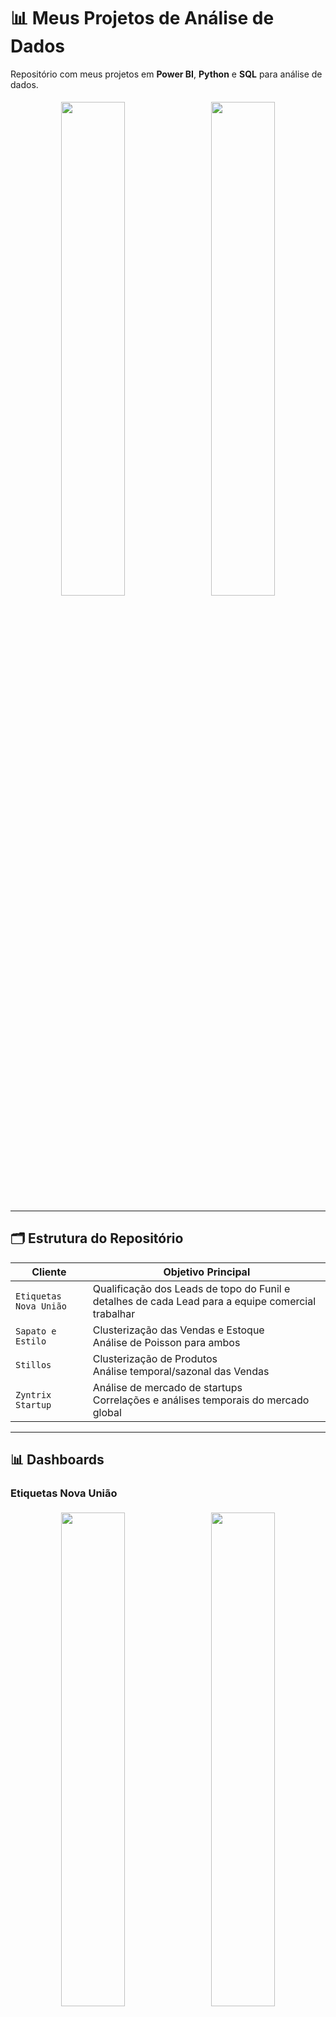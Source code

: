# 📊 Meus Projetos de Análise de Dados

Repositório com meus projetos em **Power BI**, **Python** e **SQL** para análise de dados.

<div align="center">
  <img src="https://i.imgur.com/kF5P4xy.png" width="45%" style="margin:5px;"> 
  <img src="https://i.imgur.com/aJRc9lU.png" width="45%" style="margin:5px;">
</div>

---

## 🗂️ Estrutura do Repositório
| Cliente               | Objetivo Principal                                                                 |
|-----------------------|-----------------------------------------------------------------------------------|
| `Etiquetas Nova União`| Qualificação dos Leads de topo do Funil e detalhes de cada Lead para a equipe comercial trabalhar |
| `Sapato e Estilo`     | Clusterização das Vendas e Estoque<br>Análise de Poisson para ambos               |
| `Stillos`             | Clusterização de Produtos<br>Análise temporal/sazonal das Vendas                  |
| `Zyntrix Startup`     | Análise de mercado de startups<br>Correlações e análises temporais do mercado global |

---

## 📊 Dashboards

### Etiquetas Nova União
<div align="center">
  <img src="https://i.imgur.com/2KsU5Wk.png" width="45%" style="margin:5px;">
  <img src="https://i.imgur.com/DOL6Ppl.png" width="45%" style="margin:5px;">
</div>

### Stillos - Análise de Estoque
<div align="center">
  <img src="https://i.imgur.com/aJRc9lU.png" width="30%">
  <img src="https://i.imgur.com/KhroNue.png" width="30%">
  <img src="https://i.imgur.com/gdsxEGA.png" width="30%">
</div>

### Stillos - Análise de Vendas
<div align="center">
  <img src="https://i.imgur.com/6mNpcpC.png" width="45%">
  <img src="https://i.imgur.com/Aq5UaRD.png" width="45%">
  <br>
  <img src="https://i.imgur.com/FrlsklQ.png" width="90%">
</div>

### Sapato e Estilo
<div align="center">
  <img src="https://i.imgur.com/cKOOBVj.png" width="45%">
  <img src="https://i.imgur.com/upJ0SfU.png" width="45%">
  <br>
  <img src="https://i.imgur.com/tMm2TF9.png" width="45%">
  <img src="https://i.imgur.com/ovGopDY.png" width="45%">
</div>

### Zyntrix Startup
<div align="center">
  <img src="https://i.imgur.com/VJtxbTM.png" width="45%" style="margin:5px;">
  <img src="https://i.imgur.com/mD1IjIl.png" width="45%" style="margin:5px;">
</div>

---

## 🛠️ Tecnologias Utilizadas
<p align="left">
  <img src="https://img.shields.io/badge/Power%20BI-F2C811?style=for-the-badge&logo=Power%20BI&logoColor=black" alt="Power BI">
  <img src="https://img.shields.io/badge/Python-3776AB?style=for-the-badge&logo=python&logoColor=white" alt="Python">
  <img src="https://img.shields.io/badge/SQL-4479A1?style=for-the-badge&logo=postgresql&logoColor=white" alt="SQL">
</p>
